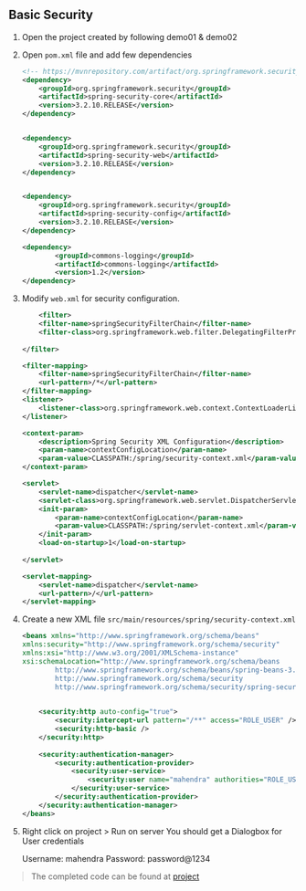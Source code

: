## Basic Security

1.  Open the project created by following demo01 & demo02

2.  Open `pom.xml` file and add few dependencies

    ```xml
    <!-- https://mvnrepository.com/artifact/org.springframework.security/spring-security-core -->
    <dependency>
        <groupId>org.springframework.security</groupId>
        <artifactId>spring-security-core</artifactId>
        <version>3.2.10.RELEASE</version>
    </dependency>

    
    <dependency>
        <groupId>org.springframework.security</groupId>
        <artifactId>spring-security-web</artifactId>
        <version>3.2.10.RELEASE</version>
    </dependency>

    
    <dependency>
        <groupId>org.springframework.security</groupId>
        <artifactId>spring-security-config</artifactId>
        <version>3.2.10.RELEASE</version>
    </dependency>

    <dependency>
			<groupId>commons-logging</groupId>
			<artifactId>commons-logging</artifactId>
			<version>1.2</version>
	</dependency>
    ```

3.  Modify `web.xml` for security configuration.

    ```xml
    	<filter>
		<filter-name>springSecurityFilterChain</filter-name>
		<filter-class>org.springframework.web.filter.DelegatingFilterProxy</filter-class>
		
	</filter>

	<filter-mapping>
		<filter-name>springSecurityFilterChain</filter-name>
		<url-pattern>/*</url-pattern>
	</filter-mapping>
	<listener>
		<listener-class>org.springframework.web.context.ContextLoaderListener</listener-class>
	</listener>
	
	<context-param>
		<description>Spring Security XML Configuration</description>
		<param-name>contextConfigLocation</param-name>
		<param-value>CLASSPATH:/spring/security-context.xml</param-value>
	</context-param>
	
	<servlet>
		<servlet-name>dispatcher</servlet-name>
		<servlet-class>org.springframework.web.servlet.DispatcherServlet</servlet-class>
		<init-param>
			<param-name>contextConfigLocation</param-name>
			<param-value>CLASSPATH:/spring/servlet-context.xml</param-value>
		</init-param>
		<load-on-startup>1</load-on-startup>
		
	</servlet>

	<servlet-mapping>
		<servlet-name>dispatcher</servlet-name>
		<url-pattern>/</url-pattern>
	</servlet-mapping>
    ```

4.  Create a new XML file `src/main/resources/spring/security-context.xml`

    ```xml
    <beans xmlns="http://www.springframework.org/schema/beans"
    xmlns:security="http://www.springframework.org/schema/security"
    xmlns:xsi="http://www.w3.org/2001/XMLSchema-instance"
    xsi:schemaLocation="http://www.springframework.org/schema/beans
            http://www.springframework.org/schema/beans/spring-beans-3.2.xsd
            http://www.springframework.org/schema/security
            http://www.springframework.org/schema/security/spring-security-3.2.xsd">
	
        
        <security:http auto-config="true">
            <security:intercept-url pattern="/**" access="ROLE_USER" />
            <security:http-basic />
        </security:http>    
        
        <security:authentication-manager>
            <security:authentication-provider>
                <security:user-service>
                    <security:user name="mahendra" authorities="ROLE_USER" password="password@1234"/>
                </security:user-service>
            </security:authentication-provider>
        </security:authentication-manager>
    </beans>
    ```

5.  Right click on project > Run on server 
    You should get a Dialogbox for User credentials

    Username:   mahendra
    Password:   password@1234


> The completed code can be found at [project](./MyApp4)